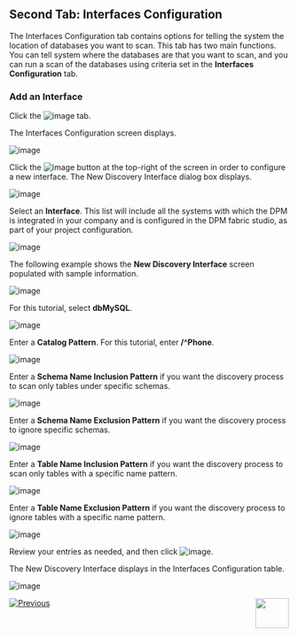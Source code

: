 ## Second Tab: Interfaces Configuration

The Interfaces Configuration tab contains options for telling the system the location of databases you want to scan. This tab has two main functions. You can tell system where the databases are that you want to scan, and you can run a scan of the databases using criteria set in the **Interfaces Configuration** tab.

### Add an Interface

Click the ![image](../images/07_13_Discovery_InterfacesTab2.jpg) tab. 

The Interfaces Configuration screen displays.

![image](../images/07_13_Discovery_InterfacesTab_Screen.jpg)

Click the ![image](../images/07_13_Discovery_InterfacesTab_CreateNew.jpg) button at the top-right of the screen in order to configure a new interface. The New Discovery Interface dialog box displays. 

![image](../images/07_13_Discovery_InterfacesTab_CreateNew2.jpg)

Select an **Interface**. This list will include all the systems with which the DPM is integrated in your company and is configured in the DPM fabric studio, as part of your project configuration.

![image](../images/07_13_Discovery_InterfacesTab_CreateNew3.jpg)

The following example shows the **New Discovery Interface** screen populated with sample information.

![image](../images/07_13_Discovery_InterfacesTab_CreateNew9.jpg)

For this tutorial, select **dbMySQL**.

![image](../images/07_13_Discovery_InterfacesTab_CreateNew4.jpg)

Enter a **Catalog Pattern**. For this tutorial, enter **/^Phone**. 

![image](../images/07_13_Discovery_InterfacesTab_CreateNew5.jpg)

Enter a **Schema Name Inclusion Pattern** if you want the discovery process to scan only tables under specific schemas. 

![image](../images/07_13_Discovery_InterfacesTab_CreateNew6.jpg)

Enter a **Schema Name Exclusion Pattern** if you want the discovery process to ignore specific schemas.  

![image](../images/07_13_Discovery_InterfacesTab_CreateNew7.jpg)

Enter a **Table Name Inclusion Pattern** if you want the discovery process to scan only tables with a specific name pattern.

![image](../images/07_13_Discovery_InterfacesTab_CreateNew8.jpg)

Enter a **Table Name Exclusion Pattern** if you want the discovery process to ignore tables with a specific name pattern.

![image](../images/07_13_Discovery_InterfacesTab_CreateNew9.jpg)

Review your entries as needed, and then click ![image](../images/08_ICON_Save.jpg).

The New Discovery Interface displays in the Interfaces Configuration table. 

![image](../images/07_13_Discovery_InterfacesTab_CreateNew11.jpg)



[![Previous](../images/Previous.png)]( 03_03_05_Discovery_NewMatchingRule_DataSample.md)[<img align="right" width="60" height="54" src="../images/Next.png">](05_Discovery_SubmitDiscoveryRequest.md)
